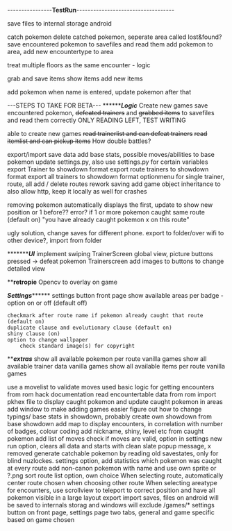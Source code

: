 ----------------**TestRun**-----------------------------------

save files to internal storage android

catch pokemon
delete catched pokemon, seperate area called lost&found?
save encountered pokemon to savefiles and read them
add pokemon to area, add new encountertype to area

treat multiple floors as the same encounter - logic

grab and save items
show items
add new items



add pokemon when name is entered, update pokemon after that



---STEPS TO TAKE FOR BETA---
*******************************Logic*************************
Create new games
save encountered pokemon, ~~defeated trainers~~ and ~~grabbed items~~ to savefiles and read them correctly ONLY READING LEFT, TEST WRITING

able to create new games
~~read trainerlist and can defeat trainers~~
~~read itemlist and can pickup items~~
How double battles?

export/import save data
add base stats, possible moves/abilities to base pokemon
update settings.py, also use settings.py for certain variables
export Trainer to showdown format
export route trainers to showdown format
export all trainers to showdown format
    optionmenu for single trainer, route, all
add / delete routes
rework saving
add game object inheritance to also allow http, keep it locally as well for crashes

removing pokemon automatically displays the first, update to show new position or 1 before??
error? if 1 or more pokemon caught same route (default on) "you have already caught pokemon x on this route"

ugly solution, change saves for different phone. export to folder/over wifi to other device?, import from folder


********************************UI*************************
implement swiping
TrainerScreen global view, picture buttons pressed -> defeat pokemon
Trainerscreen add images to buttons to change detailed view



****************************retropie**************************
Opencv to overlay on game



*************************Settings*******************************
settings button front page
    show available areas per badge - option on or off (default off)
    
    checkmark after route name if pokemon already caught that route (default on)
    duplicate clause and evolutionary clause (default on)
    shiny clause (on)
    option to change wallpaper
        check standard image(s) for copyright

*****************************extras***************************
show all available pokemon per route vanilla games
show all available trainer data vanilla games
show all available items per route vanilla games

use a movelist to validate moves used
basic logic for getting encounters from rom hack documentation
read encountertable data from rom
    import pkhex file to display caught pokemon and update caught pokemon in areas
add window to make adding games easier
figure out how to change typings/ base stats in showdown, probably create own showdown from base showdown
add map to display encounters, in correlation with number of badges, colour coding
add nickname, shiny, level etc from caught pokemon
add list of moves
check if moves are valid, option in settings
new run option, clears all data and starts with clean slate
popup message, x removed
generate catchable pokemon by reading old savestates, only for blind nuzlockes. settings option, add statistics which pokemon was caught at every route
add non-canon pokemon with name and use own sprite or ?.png
sort route list option, own choice
When selecting route, automatically center route chosen when choosing other route
When selecting areatype for encounters, use scrollview to teleport to correct position and have all pokemon visible in a large layout
export import saves, files on android will be saved to internals storag and windows will exclude /games/*
settings button on front page, settings page two tabs, general and game specific based on game chosen
